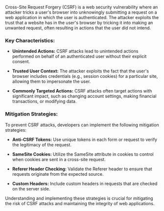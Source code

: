 
Cross-Site Request Forgery (CSRF) is a web security vulnerability where an attacker tricks a user's browser into unknowingly submitting a request on a web application in which the user is authenticated. The attacker exploits the trust that a website has in the user's browser by tricking it into making an unwanted request, often resulting in actions that the user did not intend.

### Key Characteristics:

- **Unintended Actions:** CSRF attacks lead to unintended actions performed on behalf of an authenticated user without their explicit consent.

- **Trusted User Context:** The attacker exploits the fact that the user's browser includes credentials (e.g., session cookies) for a particular site, allowing them to impersonate the user.

- **Commonly Targeted Actions:** CSRF attacks often target actions with significant impact, such as changing account settings, making financial transactions, or modifying data.

### Mitigation Strategies:

To prevent CSRF attacks, developers can implement the following mitigation strategies:

- **Anti-CSRF Tokens:** Use unique tokens in each form or request to verify the legitimacy of the request.

- **SameSite Cookies:** Utilize the SameSite attribute in cookies to control when cookies are sent in a cross-site request.

- **Referer Header Checking:** Validate the Referer header to ensure that requests originate from the expected source.

- **Custom Headers:** Include custom headers in requests that are checked on the server side.

Understanding and implementing these strategies is crucial for mitigating the risk of CSRF attacks and maintaining the integrity of web applications.
